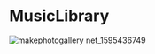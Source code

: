 # MusicLibrary
![makephotogallery net_1595436749](https://user-images.githubusercontent.com/65699730/88205062-daa37800-cc69-11ea-97c5-d55f86c3e601.jpg)
